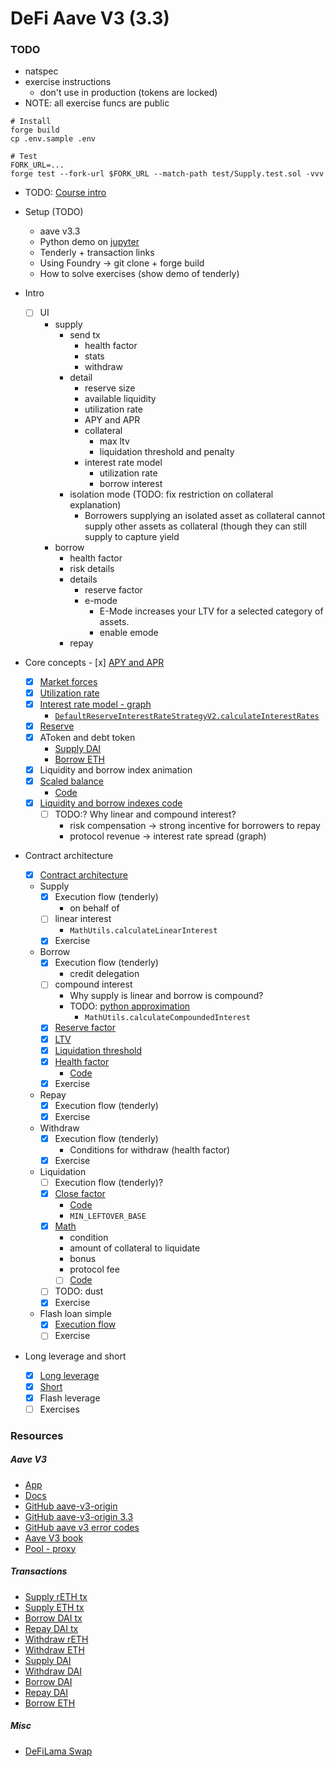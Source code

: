 # DeFi Aave V3 (3.3)

### TODO

- natspec
- exercise instructions
  - don't use in production (tokens are locked)
- NOTE: all exercise funcs are public

```shell
# Install
forge build
cp .env.sample .env

# Test
FORK_URL=...
forge test --fork-url $FORK_URL --match-path test/Supply.test.sol -vvv
```

- TODO: [Course intro](./notes/course-intro.md)
- Setup (TODO)

  - aave v3.3
  - Python demo on [jupyter](https://jupyter.org/install)
  - Tenderly + transaction links
  - Using Foundry -> git clone + forge build
  - How to solve exercises (show demo of tenderly)

- Intro
  - [ ] UI
    - supply
      - send tx
        - health factor
        - stats
        - withdraw
      - detail
        - reserve size
        - available liquidity
        - utilization rate
        - APY and APR
        - collateral
          - max ltv
          - liquidation threshold and penalty
        - interest rate model
          - utilization rate
          - borrow interest
      - isolation mode (TODO: fix restriction on collateral explanation)
        - Borrowers supplying an isolated asset as collateral cannot supply other assets as collateral (though they can still supply to capture yield
    - borrow
      - health factor
      - risk details
      - details
        - reserve factor
        - e-mode
          - E-Mode increases your LTV for a selected category of assets.
          - enable emode
      - repay
- Core concepts - [x] [APY and APR](./notes/apr-apy.png)
  - [x] [Market forces](./notes/market-forces.png)
  - [x] [Utilization rate](./notes/utilization-rate.png)
  - [x] [Interest rate model - graph](https://www.desmos.com/calculator/2pfuulkndt)
    - [`DefaultReserveInterestRateStrategyV2.calculateInterestRates`](https://github.com/aave-dao/aave-v3-origin/blob/5431379f8beb4d7128c84a81ced3917d856efa84/src/contracts/misc/DefaultReserveInterestRateStrategyV2.sol#L125-L177)
  - [x] [Reserve](./notes/reserve.md)
  - [x] AToken and debt token
    - [Supply DAI](https://etherscan.io/tx/0x48237c5e7aaae5d35f36c1d8b66abf4cc5fc8d335dfa395f89b3b1627a2540c8)
    - [Borrow ETH](https://etherscan.io/tx/0xfe4b17b089b50bf9c2b00561061b4205e72bf9695c63e7fde31d54f299b9392f)
  - [x] Liquidity and borrow index animation
  - [x] [Scaled balance](./notes/scaled-balance.png)
    - [Code](https://github.com/aave-dao/aave-v3-origin/blob/5431379f8beb4d7128c84a81ced3917d856efa84/src/contracts/protocol/tokenization/base/ScaledBalanceTokenBase.sol#L66-L120)
  - [x] [Liquidity and borrow indexes code](./notes/liquidity-index.md)
    - [ ] TODO:? Why linear and compound interest?
      - risk compensation -> strong incentive for borrowers to repay
      - protocol revenue -> interest rate spread (graph)
- Contract architecture
  - [x] [Contract architecture](./notes/arc.png)
  - Supply
    - [x] Execution flow (tenderly)
      - on behalf of
    - [ ] linear interest
      - `MathUtils.calculateLinearInterest`
    - [x] Exercise
  - Borrow
    - [x] Execution flow (tenderly)
      - credit delegation
    - [ ] compound interest
      - Why supply is linear and borrow is compound?
      - TODO: [python approximation](./notes/binomial_expansion.ipynb)
        - `MathUtils.calculateCompoundedInterest`
    - [x] [Reserve factor](./notes/reserve-factor.md)
    - [x] [LTV](./notes/ltv.png)
    - [x] [Liquidation threshold](./notes/liquidation-threshold.png)
    - [x] [Health factor](./notes/health-factor.png)
      - [Code](https://github.com/aave-dao/aave-v3-origin/blob/5431379f8beb4d7128c84a81ced3917d856efa84/src/contracts/protocol/libraries/logic/GenericLogic.sol#L63-L183)
    - [x] Exercise
  - Repay
    - [x] Execution flow (tenderly)
    - [x] Exercise
  - Withdraw
    - [x] Execution flow (tenderly)
      - Conditions for withdraw (health factor)
    - [x] Exercise
  - Liquidation
    - [ ] Execution flow (tenderly)?
    - [x] [Close factor](./notes/close-factor.png)
      - [Code](./notes/liquidation.md)
      - `MIN_LEFTOVER_BASE`
    - [x] [Math](./notes/liquidation.png)
      - condition
      - amount of collateral to liquidate
      - bonus
      - protocol fee
      - [ ] [Code](./notes/liquidation.md)
    - [ ] TODO: dust
    - [x] Exercise
  - Flash loan simple
    - [x] [Execution flow](./notes/flash-loan.md)
    - [ ] Exercise
- Long leverage and short
  - [x] [Long leverage](./notes/long.png)
  - [x] [Short](./notes/short.png)
  - [x] Flash leverage
  - [ ] Exercises

### Resources

##### Aave V3

- [App](https://app.aave.com/)
- [Docs](https://aave.com/docs)
- [GitHub aave-v3-origin](https://github.com/aave-dao/aave-v3-origin)
- [GitHub aave-v3-origin 3.3](https://github.com/aave-dao/aave-v3-origin/tree/v3.3.0)
- [GitHub aave v3 error codes](https://github.com/aave/aave-v3-core/blob/master/contracts/protocol/libraries/helpers/Errors.sol)
- [Aave V3 book](https://calnix.gitbook.io/aave-book)
- [Pool - proxy](https://etherscan.io/address/0x87870Bca3F3fD6335C3F4ce8392D69350B4fA4E2)

##### Transactions

- [Supply rETH tx](https://etherscan.io/tx/0xc1120138b3aa3dc6a49ef7e84ecd17530c273e2442f83e47025d819d9a700743)
- [Supply ETH tx](https://etherscan.io/tx/0x21de14e5c58b9431a70b780893d01f0b82f07a0495d851d97fc0e85c64887610)
- [Borrow DAI tx](https://etherscan.io/tx/0x5e4deab9462bec720f883522d306ec306959cb3ae1ec2eaf0d55477eed01b5a4)
- [Repay DAI tx](https://etherscan.io/tx/0x1145e9815060164ef9234bdbc6d88db97ac5dda7b1e30732dc981145604e0373)
- [Withdraw rETH](https://etherscan.io/tx/0x7442ab56bfe90a189516f44846b93d25aa0dde3bbfba935429ac561ab34bc575)
- [Withdraw ETH](https://etherscan.io/tx/0x748e56cfaa10b6d629bd06badfdf83b337956e640523bbb1805901e11915c517)
- [Supply DAI](https://etherscan.io/tx/0x48237c5e7aaae5d35f36c1d8b66abf4cc5fc8d335dfa395f89b3b1627a2540c8)
- [Withdraw DAI](https://etherscan.io/tx/0x4e263e358db180ec478d61542a1126a47bba6d6fc0d5bb2b7b8cf83a8bdb11d3)
- [Borrow DAI](https://etherscan.io/tx/0x5e4deab9462bec720f883522d306ec306959cb3ae1ec2eaf0d55477eed01b5a4)
- [Repay DAI](https://etherscan.io/tx/0x1145e9815060164ef9234bdbc6d88db97ac5dda7b1e30732dc981145604e0373)
- [Borrow ETH](https://etherscan.io/tx/0xfe4b17b089b50bf9c2b00561061b4205e72bf9695c63e7fde31d54f299b9392f)

##### Misc

- [DeFiLama Swap](https://swap.defillama.com/)
